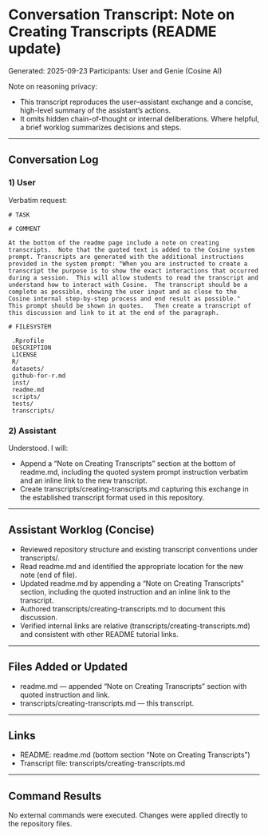 # Conversation Transcript: Note on Creating Transcripts (README update)

Generated: 2025-09-23
Participants: User and Genie (Cosine AI)

Note on reasoning privacy:
- This transcript reproduces the user–assistant exchange and a concise, high-level summary of the assistant’s actions.
- It omits hidden chain-of-thought or internal deliberations. Where helpful, a brief worklog summarizes decisions and steps.

---

## Conversation Log

### 1) User
Verbatim request:

```
# TASK

# COMMENT

At the bottom of the readme page include a note on creating transcripts.  Note that the quoted text is added to the Cosine system prompt. Transcripts are generated with the additional instructions provided in the system prompt: "When you are instructed to create a transcript the purpose is to show the exact interactions that occurred during a session.  This will allow students to read the transcript and understand how to interact with Cosine.  The transcript should be a complete as possible, showing the user input and as close to the Cosine internal step-by-step process and end result as possible."  This prompt should be shown in quotes.   Then create a transcript of this discussion and link to it at the end of the paragraph.

# FILESYSTEM

 .Rprofile
 DESCRIPTION
 LICENSE
 R/
 datasets/
 github-for-r.md
 inst/
 readme.md
 scripts/
 tests/
 transcripts/
```

### 2) Assistant
Understood. I will:
- Append a “Note on Creating Transcripts” section at the bottom of readme.md, including the quoted system prompt instruction verbatim and an inline link to the new transcript.
- Create transcripts/creating-transcripts.md capturing this exchange in the established transcript format used in this repository.

---

## Assistant Worklog (Concise)

- Reviewed repository structure and existing transcript conventions under transcripts/.
- Read readme.md and identified the appropriate location for the new note (end of file).
- Updated readme.md by appending a “Note on Creating Transcripts” section, including the quoted instruction and an inline link to the transcript.
- Authored transcripts/creating-transcripts.md to document this discussion.
- Verified internal links are relative (transcripts/creating-transcripts.md) and consistent with other README tutorial links.

---

## Files Added or Updated

- readme.md — appended “Note on Creating Transcripts” section with quoted instruction and link.
- transcripts/creating-transcripts.md — this transcript.

---

## Links

- README: readme.md (bottom section “Note on Creating Transcripts”)
- Transcript file: transcripts/creating-transcripts.md

---

## Command Results

No external commands were executed. Changes were applied directly to the repository files.